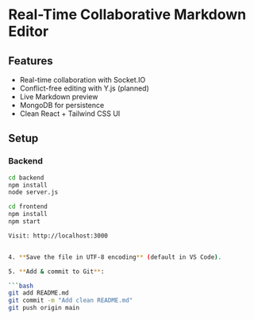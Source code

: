 # Real-Time Collaborative Markdown Editor

## Features
- Real-time collaboration with Socket.IO
- Conflict-free editing with Y.js (planned)
- Live Markdown preview
- MongoDB for persistence
- Clean React + Tailwind CSS UI

## Setup

### Backend
```bash
cd backend
npm install
node server.js

cd frontend
npm install
npm start

Visit: http://localhost:3000


4. **Save the file in UTF-8 encoding** (default in VS Code).

5. **Add & commit to Git**:

```bash
git add README.md
git commit -m "Add clean README.md"
git push origin main
